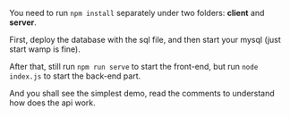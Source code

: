 You need to run `npm install` separately under two folders: **client** and **server**.

First, deploy the database with the sql file, and then start your mysql (just start wamp is fine).

After that, still run `npm run serve` to start the front-end, but run `node index.js` to start the back-end part.

And you shall see the simplest demo, read the comments to understand how does the api work.

